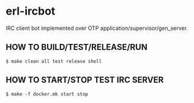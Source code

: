 erl-ircbot
==========

IRC client bot implemented over OTP application/supervisor/gen_server.


HOW TO BUILD/TEST/RELEASE/RUN
-----------------------------

    $ make clean all test release shell

HOW TO START/STOP TEST IRC SERVER
---------------------------------

    $ make -f docker.mk start stop
